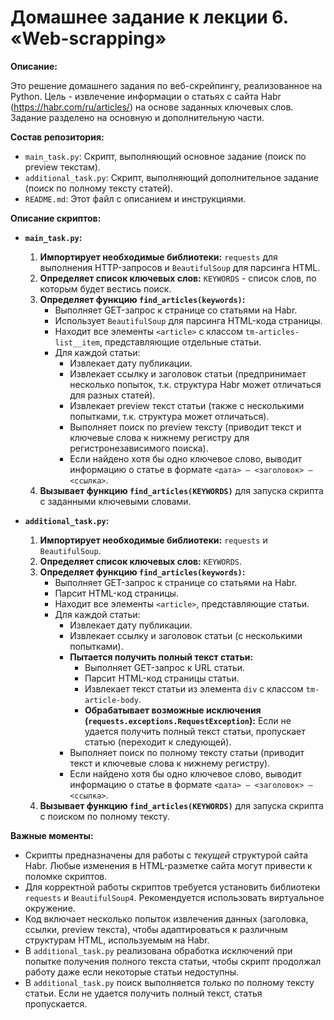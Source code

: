 # Домашнее задание к лекции 6. «Web-scrapping»

**Описание:**

Это решение домашнего задания по веб-скрейпингу, реализованное на Python. Цель - извлечение информации о статьях с сайта Habr (https://habr.com/ru/articles/) на основе заданных ключевых слов. Задание разделено на основную и дополнительную части.

**Состав репозитория:**

*   `main_task.py`: Скрипт, выполняющий основное задание (поиск по preview текстам).
*   `additional_task.py`: Скрипт, выполняющий дополнительное задание (поиск по полному тексту статей).
*   `README.md`: Этот файл с описанием и инструкциями.

**Описание скриптов:**

*   **`main_task.py`:**

    1.  **Импортирует необходимые библиотеки:** `requests` для выполнения HTTP-запросов и `BeautifulSoup` для парсинга HTML.
    2.  **Определяет список ключевых слов:** `KEYWORDS` - список слов, по которым будет вестись поиск.
    3.  **Определяет функцию `find_articles(keywords)`:**
        *   Выполняет GET-запрос к странице со статьями на Habr.
        *   Использует `BeautifulSoup` для парсинга HTML-кода страницы.
        *   Находит все элементы `<article>` с классом `tm-articles-list__item`, представляющие отдельные статьи.
        *   Для каждой статьи:
            *   Извлекает дату публикации.
            *   Извлекает ссылку и заголовок статьи (предпринимает несколько попыток, т.к. структура Habr может отличаться для разных статей).
            *   Извлекает preview текст статьи (также с несколькими попытками, т.к. структура может отличаться).
            *   Выполняет поиск по preview тексту (приводит текст и ключевые слова к нижнему регистру для регистронезависимого поиска).
            *   Если найдено хотя бы одно ключевое слово, выводит информацию о статье в формате `<дата> – <заголовок> – <ссылка>`.
    4.  **Вызывает функцию `find_articles(KEYWORDS)`** для запуска скрипта с заданными ключевыми словами.

*   **`additional_task.py`:**

    1.  **Импортирует необходимые библиотеки:** `requests` и `BeautifulSoup`.
    2.  **Определяет список ключевых слов:** `KEYWORDS`.
    3.  **Определяет функцию `find_articles(keywords)`:**
        *   Выполняет GET-запрос к странице со статьями на Habr.
        *   Парсит HTML-код страницы.
        *   Находит все элементы `<article>`, представляющие статьи.
        *   Для каждой статьи:
            *   Извлекает дату публикации.
            *   Извлекает ссылку и заголовок статьи (с несколькими попытками).
            *   **Пытается получить полный текст статьи:**
                *   Выполняет GET-запрос к URL статьи.
                *   Парсит HTML-код страницы статьи.
                *   Извлекает текст статьи из элемента `div` с классом `tm-article-body`.
                *   **Обрабатывает возможные исключения (`requests.exceptions.RequestException`):** Если не удается получить полный текст статьи, пропускает статью (переходит к следующей).
            *   Выполняет поиск по полному тексту статьи (приводит текст и ключевые слова к нижнему регистру).
            *   Если найдено хотя бы одно ключевое слово, выводит информацию о статье в формате `<дата> – <заголовок> – <ссылка>`.
    4.  **Вызывает функцию `find_articles(KEYWORDS)`** для запуска скрипта с поиском по полному тексту.

**Важные моменты:**

*   Скрипты предназначены для работы с *текущей* структурой сайта Habr. Любые изменения в HTML-разметке сайта могут привести к поломке скриптов.
*   Для корректной работы скриптов требуется установить библиотеки `requests` и `BeautifulSoup4`. Рекомендуется использовать виртуальное окружение.
*   Код включает несколько попыток извлечения данных (заголовка, ссылки, preview текста), чтобы адаптироваться к различным структурам HTML, используемым на Habr.
*   В `additional_task.py` реализована обработка исключений при попытке получения полного текста статьи, чтобы скрипт продолжал работу даже если некоторые статьи недоступны.
*   В `additional_task.py` поиск выполняется *только* по полному тексту статьи.  Если не удается получить полный текст, статья пропускается.